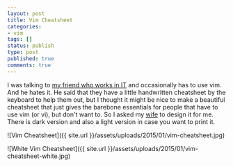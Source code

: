 ```yaml
---
layout: post
title: Vim Cheatsheet
categories:
- vim
tags: []
status: publish
type: post
published: true
comments: true
---
```


I was talking to [my friend who works in IT](https://twitter.com/JToTheRebellion) and occasionally has to use vim. And he hates it. He said that they have a little handwritten cheatsheet by the keyboard to help them out, but I thought it might be nice to make a beautiful cheatsheet that just gives the barebone essentials for people that have to use vim (or vi), but don't want to. So I asked my [wife](https://twitter.com/bec_bec1) to design it for me. There is dark version and also a light version in case you want to print it.

![Vim Cheatsheet]({{ site.url }}/assets/uploads/2015/01/vim-cheatsheet.jpg)

![White Vim Cheatsheet]({{ site.url }}/assets/uploads/2015/01/vim-cheatsheet-white.jpg)
